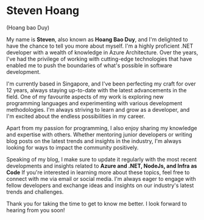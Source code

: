 # Steven Hoang
(Hoang bao Duy)

My name is **Steven**, also known as **Hoang Bao Duy**, and I'm delighted to have the chance to tell you more about myself. I'm a highly proficient .NET developer with a wealth of knowledge in Azure Architecture. Over the years, I've had the privilege of working with cutting-edge technologies that have enabled me to push the boundaries of what's possible in software development.

I'm currently based in Singapore, and I've been perfecting my craft for over 12 years, always staying up-to-date with the latest advancements in the field. One of my favourite aspects of my work is exploring new programming languages and experimenting with various development methodologies. I'm always striving to learn and grow as a developer, and I'm excited about the endless possibilities in my career.

Apart from my passion for programming, I also enjoy sharing my knowledge and expertise with others. Whether mentoring junior developers or writing blog posts on the latest trends and insights in the industry, I'm always looking for ways to impact the community positively.

Speaking of my blog, I make sure to update it regularly with the most recent developments and insights related to **Azure and .NET, NodeJs, and Infra as Code** If you're interested in learning more about these topics, feel free to connect with me via email or social media. I'm always eager to engage with fellow developers and exchange ideas and insights on our industry's latest trends and challenges.

Thank you for taking the time to get to know me better. I look forward to hearing from you soon!
